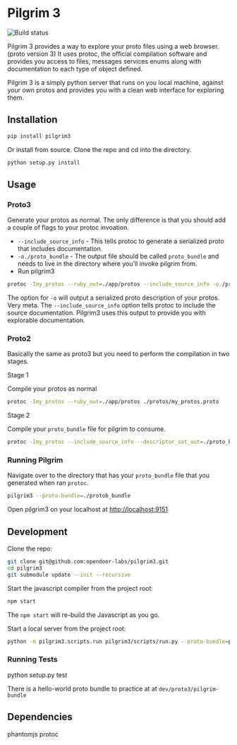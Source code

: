 # Pilgrim 3

![Build status](https://api.travis-ci.org/opendoor-labs/pilgrim3.svg?branch=master)

Pilgrim 3 provides a way to explore your proto files using a web browser. (proto version 3)
It uses protoc, the official compilation software and provides you access to files, messages services enums along with documentation to each type of object defined.

Pilgrim 3 is a simply python server that runs on you local machine, against your own protos and provides you with a clean web interface for exploring them. 

## Installation

```sh
pip install pilgrim3
```

Or install from source. Clone the repo and cd into the directory.

```sh
python setup.py install
```

## Usage

### Proto3

Generate your protos as normal. The only difference is that you should add a couple of flags to your protoc invoation.

* `--include_source_info` - This tells protoc to generate a serialized proto that includes documentation.
* `-o./proto_bundle` - The output file should be called `proto_bundle` and needs to live in the directory where you'll invoke pilgrim from.
* Run pilgrim3

```sh
protoc -Imy_protos --ruby_out=./app/protos --include_source_info -o./proto_bundle ./protos/my_protos.proto
```

The option for `-o` will output a serialized proto description of your protos. Very meta. The `--include_source_info` option tells protoc to include the source documentation. Pilgrim3 uses this output to provide you with explorable documentation.

### Proto2

Basically the same as proto3 but you need to perform the compilation in two stages. 

Stage 1

Compile your protos as normal

```sh
protoc -Imy_protos --ruby_out=./app/protos ./protos/my_protos.proto
```

Stage 2

Compile your `proto_bundle` file for pilgrim to consume.

```sh
protoc -Imy_protos --include_source_info --descriptor_set_out=./proto_bundle ./protos/my_protos.proto
```

### Running Pilgrim

Navigate over to the directory that has your `proto_bundle` file that you generated when ran `protoc`.

```sh
pilgrim3 --proto-bundle=./protob_bundle
```

Open pilgrim3 on your localhost at [http://localhost:9151](http://localhost:9151)

## Development

Clone the repo:

```sh
git clone git@github.com:opendoor-labs/pilgrim3.git
cd pilgrim3
git submodule update --init --recursive
```

Start the javascript compiler from the project root:

```sh
npm start
```

The `npm start` will re-build the Javascript as you go.

Start a local server from the project root:
```sh
python -m pilgrim3.scripts.run pilgrim3/scripts/run.py --proto-bundle=path-to-proto-bundle

```

### Running Tests

python setup.py test

There is a hello-world proto bundle to practice at at `dev/proto3/pilgrim-bundle`

## Dependencies

phantomjs
protoc

